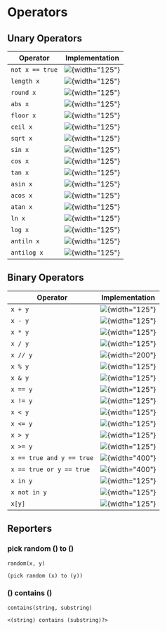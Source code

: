 # Operators

## Unary Operators

| Operator | Implementation |
|----------|----------------|
| `not x == true` | ![](../assets/not.png){width="125"} |
| `length x` | ![](../assets/length.png){width="125"} |
| `round x` | ![](../assets/round.png){width="125"} |
| `abs x` | ![](../assets/abs.png){width="125"} |
| `floor x` | ![](../assets/floor.png){width="125"} |
| `ceil x` | ![](../assets/ceil.png){width="125"} |
| `sqrt x` | ![](../assets/sqrt.png){width="125"} |
| `sin x` | ![](../assets/sin.png){width="125"} |
| `cos x` | ![](../assets/cos.png){width="125"} |
| `tan x` | ![](../assets/tan.png){width="125"} |
| `asin x` | ![](../assets/asin.png){width="125"} |
| `acos x` | ![](../assets/acos.png){width="125"} |
| `atan x` | ![](../assets/atan.png){width="125"} |
| `ln x` | ![](../assets/ln.png){width="125"} |
| `log x` | ![](../assets/log.png){width="125"} |
| `antiln x` | ![](../assets/antiln.png){width="125"} |
| `antilog x` | ![](../assets/antilog.png){width="125"} |

## Binary Operators

| Operator | Implementation |
|----------|----------------|
| `x + y` | ![](../assets/add.png){width="125"} |
| `x - y` | ![](../assets/subtract.png){width="125"} |
| `x * y` | ![](../assets/multiply.png){width="125"} |
| `x / y` | ![](../assets/divide.png){width="125"} |
| `x // y` | ![](../assets/floor_divide.png){width="200"} |
| `x % y` | ![](../assets/mod.png){width="125"} |
| `x & y` | ![](../assets/join.png){width="125"} |
| `x == y` | ![](../assets/eq.png){width="125"} |
| `x != y` | ![](../assets/neq.png){width="125"} |
| `x < y` | ![](../assets/lt.png){width="125"} |
| `x <= y` | ![](../assets/leq.png){width="125"} |
| `x > y` | ![](../assets/gt.png){width="125"} |
| `x >= y` | ![](../assets/geq.png){width="125"} |
| `x == true and y == true`| ![](../assets/and.png){width="400"} |
| `x == true or y == true`| ![](../assets/or.png){width="400"} |
| `x in y` | ![](../assets/in.png){width="125"} |
| `x not in y` | ![](../assets/notin.png){width="125"} |
| `x[y]` | ![](../assets/letterof.png){width="125"} |

## Reporters

### pick random () to ()

```goboscript
random(x, y)
```

```_ {.scratchblocks}
(pick random (x) to (y))
```

### () contains ()

```goboscript
contains(string, substring)
```

```_ {.scratchblocks}
<(string) contains (substring)?>
```
